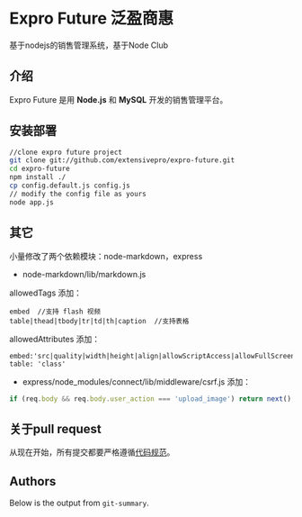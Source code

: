 # Expro Future 泛盈商惠

基于nodejs的销售管理系统，基于Node Club

## 介绍

Expro Future 是用 **Node.js** 和 **MySQL** 开发的销售管理平台。

## 安装部署

```bash
//clone expro future project
git clone git://github.com/extensivepro/expro-future.git  
cd expro-future
npm install ./
cp config.default.js config.js
// modify the config file as yours
node app.js
```
    
## 其它

小量修改了两个依赖模块：node-markdown，express
 
* node-markdown/lib/markdown.js  

allowedTags 添加：

```
embed  //支持 flash 视频
table|thead|tbody|tr|td|th|caption  //支持表格
```
   
allowedAttributes 添加：

```
embed:'src|quality|width|height|align|allowScriptAccess|allowFullScreen|mode|type'
table: 'class'
```

* express/node_modules/connect/lib/middleware/csrf.js 添加：

```javascript
if (req.body && req.body.user_action === 'upload_image') return next();
```

## 关于pull request

从现在开始，所有提交都要严格遵循[代码规范](https://github.com/windyrobin/iFrame/blob/master/style.md)。

## Authors

Below is the output from `git-summary`.

```

```

